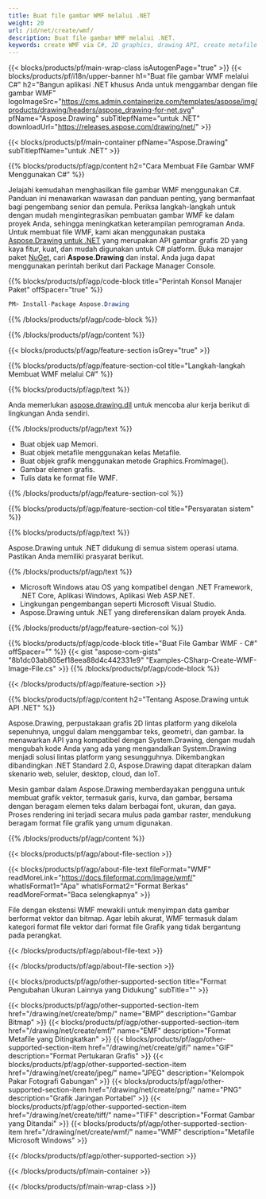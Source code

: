 ```yaml
---
title: Buat file gambar WMF melalui .NET
weight: 20
url: /id/net/create/wmf/
description: Buat file gambar WMF melalui .NET.
keywords: create WMF via C#, 2D graphics, drawing API, create metafile C#, Drawing untuk .NET, save WMF image file, cross-platform 2D graphic library, Metafile class, vector graphics drawing, draw line, WMF image file, Graphics file formats
---
```


{{< blocks/products/pf/main-wrap-class isAutogenPage="true" >}}
{{< blocks/products/pf/i18n/upper-banner h1="Buat file gambar WMF melalui C#" h2="Bangun aplikasi .NET khusus Anda untuk menggambar dengan file gambar WMF" logoImageSrc="https://cms.admin.containerize.com/templates/aspose/img/products/drawing/headers/aspose_drawing-for-net.svg" pfName="Aspose.Drawing" subTitlepfName="untuk .NET" downloadUrl="https://releases.aspose.com/drawing/net/" >}}

{{< blocks/products/pf/main-container pfName="Aspose.Drawing" subTitlepfName="untuk .NET" >}}


{{% blocks/products/pf/agp/content h2="Cara Membuat File Gambar WMF Menggunakan C#" %}}

Jelajahi kemudahan menghasilkan file gambar WMF menggunakan C#. Panduan ini menawarkan wawasan dan panduan penting, yang bermanfaat bagi pengembang senior dan pemula. Periksa langkah-langkah untuk dengan mudah mengintegrasikan pembuatan gambar WMF ke dalam proyek Anda, sehingga meningkatkan keterampilan pemrograman Anda. Untuk membuat file WMF, kami akan menggunakan pustaka [Aspose.Drawing untuk .NET](https://products.aspose.com/drawing/net) yang merupakan API gambar grafis 2D yang kaya fitur, kuat, dan mudah digunakan untuk C# platform. Buka manajer paket [NuGet](https://www.nuget.org/packages/aspose.drawing), cari **Aspose.Drawing** dan instal. Anda juga dapat menggunakan perintah berikut dari Package Manager Console.

{{% blocks/products/pf/agp/code-block title="Perintah Konsol Manajer Paket" offSpacer="true" %}}
```cs
PM> Install-Package Aspose.Drawing
```
{{% /blocks/products/pf/agp/code-block %}}

{{% /blocks/products/pf/agp/content %}}


{{< blocks/products/pf/agp/feature-section isGrey="true" >}}

{{% blocks/products/pf/agp/feature-section-col title="Langkah-langkah Membuat WMF melalui C#" %}}

{{% blocks/products/pf/agp/text %}}

Anda memerlukan [aspose.drawing.dll](https://downloads.aspose.com/drawing/net) untuk mencoba alur kerja berikut di lingkungan Anda sendiri.

{{% /blocks/products/pf/agp/text %}}

+ Buat objek uap Memori.
+ Buat objek metafile menggunakan kelas Metafile.
+ Buat objek grafik menggunakan metode Graphics.FromImage().
+ Gambar elemen grafis.
+ Tulis data ke format file WMF.

{{% /blocks/products/pf/agp/feature-section-col %}}

{{% blocks/products/pf/agp/feature-section-col title="Persyaratan sistem" %}}

{{% blocks/products/pf/agp/text %}}

Aspose.Drawing untuk .NET didukung di semua sistem operasi utama. Pastikan Anda memiliki prasyarat berikut.

{{% /blocks/products/pf/agp/text %}}

- Microsoft Windows atau OS yang kompatibel dengan .NET Framework, .NET Core, Aplikasi Windows, Aplikasi Web ASP.NET.
- Lingkungan pengembangan seperti Microsoft Visual Studio.
- Aspose.Drawing untuk .NET yang direferensikan dalam proyek Anda.

{{% /blocks/products/pf/agp/feature-section-col %}}

{{% blocks/products/pf/agp/code-block title="Buat File Gambar WMF - C#" offSpacer="" %}}
{{< gist "aspose-com-gists" "8b1dc03ab805ef18eea88d4c442331e9" "Examples-CSharp-Create-WMF-Image-File.cs" >}}
{{% /blocks/products/pf/agp/code-block %}}

{{< /blocks/products/pf/agp/feature-section >}}


<!-- aboutfile Starts -->

{{% blocks/products/pf/agp/content h2="Tentang Aspose.Drawing untuk API .NET" %}}

Aspose.Drawing, perpustakaan grafis 2D lintas platform yang dikelola sepenuhnya, unggul dalam menggambar teks, geometri, dan gambar. Ia menawarkan API yang kompatibel dengan System.Drawing, dengan mudah mengubah kode Anda yang ada yang mengandalkan System.Drawing menjadi solusi lintas platform yang sesungguhnya. Dikembangkan dibandingkan .NET Standard 2.0, Aspose.Drawing dapat diterapkan dalam skenario web, seluler, desktop, cloud, dan IoT.

Mesin gambar dalam Aspose.Drawing memberdayakan pengguna untuk membuat grafik vektor, termasuk garis, kurva, dan gambar, bersama dengan beragam elemen teks dalam berbagai font, ukuran, dan gaya. Proses rendering ini terjadi secara mulus pada gambar raster, mendukung beragam format file grafik yang umum digunakan.

{{% /blocks/products/pf/agp/content %}}


{{< blocks/products/pf/agp/about-file-section >}}

{{< blocks/products/pf/agp/about-file-text fileFormat="WMF" readMoreLink="https://docs.fileformat.com/image/wmf/" whatIsFormat1="Apa" whatIsFormat2="Format Berkas" readMoreFormat="Baca selengkapnya" >}}

File dengan ekstensi WMF mewakili untuk menyimpan data gambar berformat vektor dan bitmap. Agar lebih akurat, WMF termasuk dalam kategori format file vektor dari format file Grafik yang tidak bergantung pada perangkat.

{{< /blocks/products/pf/agp/about-file-text >}}

{{< /blocks/products/pf/agp/about-file-section >}}

<!-- aboutfile Ends -->


{{< blocks/products/pf/agp/other-supported-section title="Format Pengubahan Ukuran Lainnya yang Didukung" subTitle="" >}}

{{< blocks/products/pf/agp/other-supported-section-item href="/drawing/net/create/bmp/" name="BMP" description="Gambar Bitmap" >}}
{{< blocks/products/pf/agp/other-supported-section-item href="/drawing/net/create/emf/" name="EMF" description="Format Metafile yang Ditingkatkan" >}}
{{< blocks/products/pf/agp/other-supported-section-item href="/drawing/net/create/gif/" name="GIF" description="Format Pertukaran Grafis" >}}
{{< blocks/products/pf/agp/other-supported-section-item href="/drawing/net/create/jpeg/" name="JPEG" description="Kelompok Pakar Fotografi Gabungan" >}}
{{< blocks/products/pf/agp/other-supported-section-item href="/drawing/net/create/png/" name="PNG" description="Grafik Jaringan Portabel" >}}
{{< blocks/products/pf/agp/other-supported-section-item href="/drawing/net/create/tiff/" name="TIFF" description="Format Gambar yang Ditandai" >}}
{{< blocks/products/pf/agp/other-supported-section-item href="/drawing/net/create/wmf/" name="WMF" description="Metafile Microsoft Windows" >}}


{{< /blocks/products/pf/agp/other-supported-section >}}

{{< /blocks/products/pf/main-container >}}

{{< /blocks/products/pf/main-wrap-class >}}
